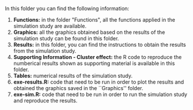 In this folder you can find the following information:

1) **Functions:** in the folder "Functions", all the functions applied in the simulation study are available.
2) **Graphics:** all the graphics obtained based on the results of the simulation study can be found in this folder.
3) **Results:** in this folder, you can find the instructions to obtain the results from the simulation study.
4) **Supporting Information - Cluster effect:** the R code to reproduce the numberical results shown as supporting material is available in this folder.
5) **Tables:** numerical results of the simulation study.
6) **exe-results.R:** code that need to be run in order to plot the results and obtained the graphics saved in the ``Graphics'' folder.
7) **exe-sim.R:** code that need to be run in order to run the simulation study and reproduce the results.
